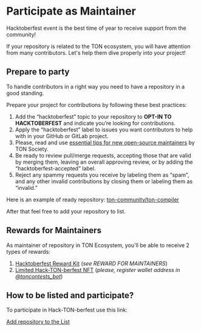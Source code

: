 # Participate as Maintainer

Hacktoberfest event is the best time of year to receive support from the community!

If your repository is related to the TON ecosystem, you will have attention from many contributors. Let's help them dive properly into your project!

## Prepare to party

To handle contributors in a right way you need to have a repository in a good standing.

Prepare your project for contributions by following these best practices:

1. Add the “hacktoberfest” topic to your repository to **OPT-IN TO HACKTOBERFEST** and indicate you’re looking for contributions.
2. Apply the “hacktoberfest” label to issues you want contributors to help with in your GitHub or GitLab project.
3. Please, read and use [essential tips for new open-source maintainers](https://society.ton.org/essential-tips-for-new-open-source-maintainers) by TON Society.
4. Be ready to review pull/merge requests, accepting those that are valid by merging them, leaving an overall approving review, or by adding the “hacktoberfest-accepted” label.
5. Reject any spammy requests you receive by labeling them as “spam”, and any other invalid contributions by closing them or labeling them as “invalid.”

Here is an example of ready repository: [ton-community/ton-compiler](https://github.com/ton-community/ton-compiler)

After that feel free to add your repository to list.

## Rewards for Maintainers

As maintainer of repository in TON Ecosystem, you'll be able to receive 2 types of rewards:

1. [Hacktoberfest Reward Kit](https://hacktoberfest.com/participation/#maintainers) (_see REWARD FOR MAINTAINERS_)
2. [Limited Hack-TON-berfest NFT](/contribute/hacktoberfest/#what-the-rewards) (_please, register wallet address in [@toncontests_bot](https://t.me/toncontests_bot)_)

## How to be listed and participate?

To participate in Hack-TON-berfest use this link:

<span className="DocsMarkdown--button-group-content">
  <a href="https://airtable.com/shrgXIgZdBKKX64NL"
     className="Button Button-is-docs-primary">
    Add repository to the List
  </a>
</span>